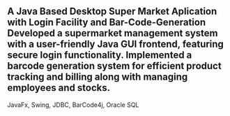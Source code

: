 A Java Based Desktop Super Market Aplication with Login Facility and Bar-Code-Generation
Developed a supermarket management system with a user-friendly Java GUI frontend, featuring secure login functionality. Implemented a barcode generation system for efficient product tracking and billing along with managing employees and stocks.
--------------------------------------------------------
JavaFx, Swing, JDBC, BarCode4j, Oracle SQL
